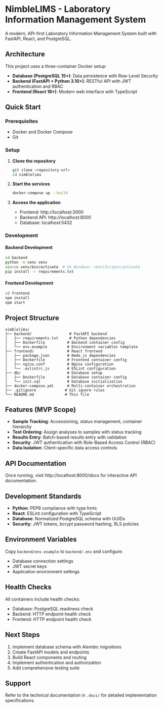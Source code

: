 # NimbleLIMS - Laboratory Information Management System

A modern, API-first Laboratory Information Management System built with FastAPI, React, and PostgreSQL.

## Architecture

This project uses a three-container Docker setup:

- **Database (PostgreSQL 15+)**: Data persistence with Row-Level Security
- **Backend (FastAPI + Python 3.10+)**: RESTful API with JWT authentication and RBAC
- **Frontend (React 18+)**: Modern web interface with TypeScript

## Quick Start

### Prerequisites

- Docker and Docker Compose
- Git

### Setup

1. **Clone the repository**
   ```bash
   git clone <repository-url>
   cd nimblelims
   ```

2. **Start the services**
   ```bash
   docker-compose up --build
   ```

3. **Access the application**
   - Frontend: http://localhost:3000
   - Backend API: http://localhost:8000
   - Database: localhost:5432

### Development

#### Backend Development
```bash
cd backend
python -m venv venv
source venv/bin/activate  # On Windows: venv\Scripts\activate
pip install -r requirements.txt
```

#### Frontend Development
```bash
cd frontend
npm install
npm start
```

## Project Structure

```
nimblelims/
├── backend/                 # FastAPI backend
│   ├── requirements.txt     # Python dependencies
│   ├── Dockerfile          # Backend container config
│   └── env.example         # Environment variables template
├── frontend/               # React frontend
│   ├── package.json        # Node.js dependencies
│   ├── Dockerfile          # Frontend container config
│   ├── nginx.conf          # Nginx configuration
│   └── .eslintrc.js        # ESLint configuration
├── db/                     # Database setup
│   ├── Dockerfile          # Database container config
│   └── init.sql            # Database initialization
├── docker-compose.yml      # Multi-container orchestration
├── .gitignore             # Git ignore rules
└── README.md              # This file
```

## Features (MVP Scope)

- **Sample Tracking**: Accessioning, status management, container hierarchy
- **Test Ordering**: Assign analyses to samples with status tracking
- **Results Entry**: Batch-based results entry with validation
- **Security**: JWT authentication with Role-Based Access Control (RBAC)
- **Data Isolation**: Client-specific data access controls

## API Documentation

Once running, visit http://localhost:8000/docs for interactive API documentation.

## Development Standards

- **Python**: PEP8 compliance with type hints
- **React**: ESLint configuration with TypeScript
- **Database**: Normalized PostgreSQL schema with UUIDs
- **Security**: JWT tokens, bcrypt password hashing, RLS policies

## Environment Variables

Copy `backend/env.example` to `backend/.env` and configure:

- Database connection settings
- JWT secret keys
- Application environment settings

## Health Checks

All containers include health checks:
- Database: PostgreSQL readiness check
- Backend: HTTP endpoint health check
- Frontend: HTTP endpoint health check

## Next Steps

1. Implement database schema with Alembic migrations
2. Create FastAPI models and endpoints
3. Build React components and routing
4. Implement authentication and authorization
5. Add comprehensive testing suite

## Support

Refer to the technical documentation in `.docs/` for detailed implementation specifications.